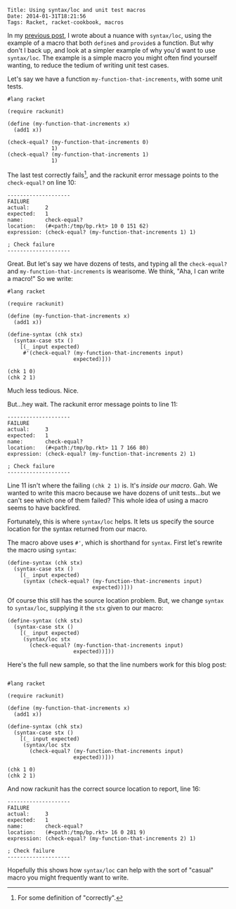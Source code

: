     Title: Using syntax/loc and unit test macros
    Date: 2014-01-31T18:21:56
    Tags: Racket, racket-cookbook, macros

In my [previous post], I wrote about a nuance with `syntax/loc`, using
the example of a macro that both `define`s and `provide`s a
function. But why don't I back up, and look at a simpler example of
why you'd want to use `syntax/loc`. The example is a simple macro you
might often find yourself wanting, to reduce the tedium of writing
unit test cases.

[previous post]: http://www.greghendershott.com/2014/01/using-syntax-loc.html

<!-- more -->

Let's say we have a function `my-function-that-increments`, with some
unit tests.

```racket
#lang racket

(require rackunit)

(define (my-function-that-increments x)
  (add1 x))

(check-equal? (my-function-that-increments 0)
              1)
(check-equal? (my-function-that-increments 1)
              1)
```

The last test correctly fails[^1], and the rackunit error message points
to the `check-equal?` on line 10:

[^1]: For some definition of "correctly".

```racket
--------------------
FAILURE
actual:     2
expected:   1
name:       check-equal?
location:   (#<path:/tmp/bp.rkt> 10 0 151 62)
expression: (check-equal? (my-function-that-increments 1) 1)

; Check failure
--------------------
```

Great. But let's say we have dozens of tests, and typing all the
`check-equal?` and `my-function-that-increments` is wearisome. We
think, "Aha, I can write a macro!" So we write:

```racket
#lang racket

(require rackunit)

(define (my-function-that-increments x)
  (add1 x))

(define-syntax (chk stx)
  (syntax-case stx ()
    [(_ input expected)
     #'(check-equal? (my-function-that-increments input)
                     expected)]))

(chk 1 0)
(chk 2 1)
```

Much less tedious. Nice.

But...hey wait. The rackunit error message points to line 11:

```racket
--------------------
FAILURE
actual:     3
expected:   1
name:       check-equal?
location:   (#<path:/tmp/bp.rkt> 11 7 166 80)
expression: (check-equal? (my-function-that-increments 2) 1)

; Check failure
--------------------
```

Line 11 isn't where the failing `(chk 2 1)` is. It's _inside our
macro_. Gah. We wanted to write this macro because we have dozens of
unit tests...but we can't see which one of them failed? This whole
idea of using a macro seems to have backfired.

Fortunately, this is where `syntax/loc` helps. It lets us specify the
source location for the syntax returned from our macro.

The macro above uses `#'`, which is shorthand for `syntax`. First
let's rewrite the macro using `syntax`:

```racket
(define-syntax (chk stx)
  (syntax-case stx ()
    [(_ input expected)
     (syntax (check-equal? (my-function-that-increments input)
                           expected))]))
```

Of course this still has the source location problem. But, we change
`syntax` to `syntax/loc`, supplying it the `stx` given to our macro:

```racket
(define-syntax (chk stx)
  (syntax-case stx ()
    [(_ input expected)
     (syntax/loc stx
       (check-equal? (my-function-that-increments input)
                     expected))]))
```

Here's the full new sample, so that the line numbers work for this
blog post:

```racket

#lang racket

(require rackunit)

(define (my-function-that-increments x)
  (add1 x))

(define-syntax (chk stx)
  (syntax-case stx ()
    [(_ input expected)
     (syntax/loc stx
       (check-equal? (my-function-that-increments input)
                     expected))]))

(chk 1 0)
(chk 2 1)
```

And now rackunit has the correct source location to report, line 16:

```racket
--------------------
FAILURE
actual:     3
expected:   1
name:       check-equal?
location:   (#<path:/tmp/bp.rkt> 16 0 281 9)
expression: (check-equal? (my-function-that-increments 2) 1)

; Check failure
--------------------
```

Hopefully this shows how `syntax/loc` can help with the sort of
"casual" macro you might frequently want to write.
